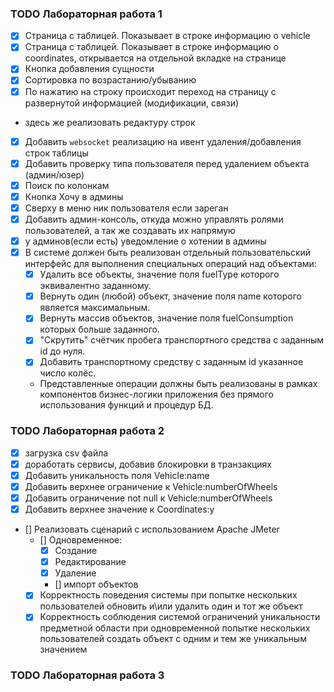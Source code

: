 ### TODO Лабораторная работа 1
- [x] Страница с таблицей. Показывает в строке информацию о vehicle
- [x] Страница с таблицей. Показывает в строке информацию о coordinates, открывается на отдельной вкладке на странице
- [x] Кнопка добавления сущности 
- [x] Сортировка по возрастанию/убыванию
- [x] По нажатию на строку происходит переход на страницу с развернутой информацией (модификации, связи)
+ здесь же реализовать редактуру строк
- [x] Добавить `websocket` реализацию на ивент удаления/добавления строк таблицы
- [x] Добавить проверку типа пользователя перед удалением объекта (админ/юзер)
- [x] Поиск по колонкам
- [x] Кнопка Хочу в админы
- [x] Сверху в меню ник пользователя если зареган
- [x] Добавить админ-консоль, откуда можно управлять ролями пользователей, а так же создавать их напрямую
- [x] у админов(если есть) уведомление о хотении в админы
- [x] В системе должен быть реализован отдельный пользовательский интерфейс для выполнения специальных операций над объектами:
  - [x] Удалить все объекты, значение поля fuelType которого эквивалентно заданному.
  - [x] Вернуть один (любой) объект, значение поля name которого является максимальным.
  - [x] Вернуть массив объектов, значение поля fuelConsumption которых больше заданного.
  - [x] "Скрутить" счётчик пробега транспортного средства с заданным id до нуля.
  - [x] Добавить транспортному средству с заданным id указанное число колёс.
  - Представленные операции должны быть реализованы в рамках компонентов бизнес-логики приложения без прямого использования функций и процедур БД.

### TODO Лабораторная работа 2
- [x] загрузка csv файла
- [x] доработать сервисы, добавив блокировки в транзакциях
- [x] Добавить уникальность поля Vehicle:name
- [x] Добавить верхнее ограничение к Vehicle:numberOfWheels
- [x] Добавить ограничение not null к Vehicle:numberOfWheels
- [x] Добавить верхнее значение к Coordinates:y
- [] Реализовать сценарий с использованием Apache JMeter
  - [] Одновременное:
    - [x] Создание
    - [x] Редактирование
    - [x] Удаление
    - [] импорт объектов
  - [x] Корректность поведения системы при попытке нескольких пользователей обновить и\или удалить один и тот же объект
  - [x] Корректность соблюдения системой ограничений уникальности предметной области при одновременной попытке нескольких пользователей создать объект с одним и тем же уникальным значением
### TODO Лабораторная работа 3